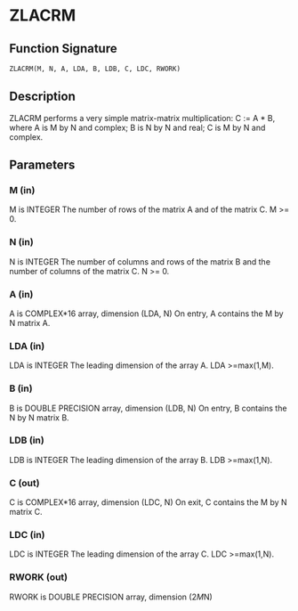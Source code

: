 # ZLACRM

## Function Signature

```fortran
ZLACRM(M, N, A, LDA, B, LDB, C, LDC, RWORK)
```

## Description


 ZLACRM performs a very simple matrix-matrix multiplication:
          C := A * B,
 where A is M by N and complex; B is N by N and real;
 C is M by N and complex.

## Parameters

### M (in)

M is INTEGER The number of rows of the matrix A and of the matrix C. M >= 0.

### N (in)

N is INTEGER The number of columns and rows of the matrix B and the number of columns of the matrix C. N >= 0.

### A (in)

A is COMPLEX*16 array, dimension (LDA, N) On entry, A contains the M by N matrix A.

### LDA (in)

LDA is INTEGER The leading dimension of the array A. LDA >=max(1,M).

### B (in)

B is DOUBLE PRECISION array, dimension (LDB, N) On entry, B contains the N by N matrix B.

### LDB (in)

LDB is INTEGER The leading dimension of the array B. LDB >=max(1,N).

### C (out)

C is COMPLEX*16 array, dimension (LDC, N) On exit, C contains the M by N matrix C.

### LDC (in)

LDC is INTEGER The leading dimension of the array C. LDC >=max(1,N).

### RWORK (out)

RWORK is DOUBLE PRECISION array, dimension (2*M*N)


